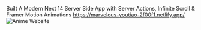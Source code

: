Built A Modern Next 14 Server Side App with Server Actions, Infinite Scroll & Framer Motion Animations
https://marvelous-youtiao-2f00f1.netlify.app/
![Anime Website](https://i.ibb.co/MG1nbqt/YT-Thumbnails-2.png)
